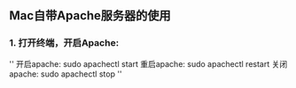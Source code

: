 ## Mac自带Apache服务器的使用

### 1. 打开终端，开启Apache:

''
开启apache:  sudo apachectl start
重启apache:  sudo apachectl restart
关闭apache:  sudo apachectl stop
''
